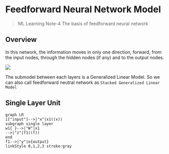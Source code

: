 # Feedforward Neural Network Model

>ML Learning Note-4
>The basis of feedforward neural network

## Overview

In this network, the information moves in only one direction, forward, from the input nodes, through the hidden nodes (if any) and to the output nodes.

![](https://upload.wikimedia.org/wikipedia/en/5/54/Feed_forward_neural_net.gif)

The submodel between each layers is a Generalized Linear Model. So we can also call feedforward neutral network as `Stacked Generalized Linear Model  `

## Single Layer Unit

```mermaid
graph LR
i["input"]-->|"x"|x1((x))
subgraph single layer
w1{ }-->|"W"|x1
-->|"z"|f1((f))
end
f1-->|"y"|o{output}
linkStyle 0,1,2,3 stroke:gray
```

